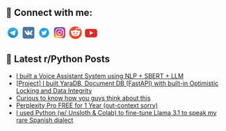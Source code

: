 ## 🔎 Connect with me:
[<img src="https://github.com/bullbesh/bullbesh/blob/main/images/Telegram.png" width="32" height="32" />](https://t.me/bullbesh)
[<img src="https://github.com/bullbesh/bullbesh/blob/main/images/VK.png" width="32" height="32" />](https://vk.com/bullbesh)
[<img src="https://github.com/bullbesh/bullbesh/blob/main/images/Twitter.png" width="32" height="32" />](https://twitter.com/bullbesh1)
[<img src="https://github.com/bullbesh/bullbesh/blob/main/images/Instagram.png" width="32" height="32" />](https://www.instagram.com/bullbesh)
[<img src="https://github.com/bullbesh/bullbesh/blob/main/images/Reddit.png" width="32" height="32" />](https://www.reddit.com/user/bullbesh)
[<img src="https://github.com/bullbesh/bullbesh/blob/main/images/YouTube.png" width="32" height="32" />](https://www.youtube.com/channel/UCtfjRs6uzgq5mfm8S06WTcg)

## 📕 Latest r/Python Posts
<!-- BLOG-POST-LIST:START -->
- [I built a Voice Assistant System using NLP + SBERT + LLM](https://www.reddit.com/r/Python/comments/1ojut7e/i_built_a_voice_assistant_system_using_nlp_sbert/)
- [[Project] I built YaraDB, Document DB &lpar;FastAPI&rpar; with built-in Optimistic Locking and Data Integrity](https://www.reddit.com/r/Python/comments/1ojup70/project_i_built_yaradb_document_db_fastapi_with/)
- [Curious to know how you guys think about this](https://www.reddit.com/r/Python/comments/1ojuk8e/curious_to_know_how_you_guys_think_about_this/)
- [Perplexity Pro FREE for 1 Year &lpar;out-context sorry&rpar;](https://www.reddit.com/r/Python/comments/1ojufj9/perplexity_pro_free_for_1_year_outcontext_sorry/)
- [I used Python &lpar;w/ Unsloth &amp; Colab&rpar; to fine-tune Llama 3.1 to speak my rare Spanish dialect](https://www.reddit.com/r/Python/comments/1oju1vf/i_used_python_w_unsloth_colab_to_finetune_llama/)
<!-- BLOG-POST-LIST:END -->
